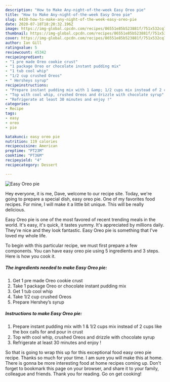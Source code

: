 ```yaml
---
description: "How to Make Any-night-of-the-week Easy Oreo pie"
title: "How to Make Any-night-of-the-week Easy Oreo pie"
slug: 4438-how-to-make-any-night-of-the-week-easy-oreo-pie
date: 2020-07-18T18:20:32.196Z
image: https://img-global.cpcdn.com/recipes/86551e85b523881f/751x532cq70/easy-oreo-pie-recipe-main-photo.jpg
thumbnail: https://img-global.cpcdn.com/recipes/86551e85b523881f/751x532cq70/easy-oreo-pie-recipe-main-photo.jpg
cover: https://img-global.cpcdn.com/recipes/86551e85b523881f/751x532cq70/easy-oreo-pie-recipe-main-photo.jpg
author: Ian Gill
ratingvalue: 5
reviewcount: 45342
recipeingredient:
- "1 pre made Oreo cookie crust"
- "1 package Oreo or chocolate instant pudding mix"
- "1 tub cool whip"
- "1/2 cup crushed Oreos"
- " Hersheys syrup"
recipeinstructions:
- "Prepare instant pudding mix with 1 &amp; 1/2 cups mix instead of 2 cups like the box calls for and pour in crust"
- "Top with cool whip, crushed Oreos and drizzle with chocolate syrup"
- "Refrigerate at least 30 minutes and enjoy !"
categories:
- Recipe
tags:
- easy
- oreo
- pie

katakunci: easy oreo pie 
nutrition: 119 calories
recipecuisine: American
preptime: "PT23M"
cooktime: "PT36M"
recipeyield: "4"
recipecategory: Dessert

---
```



![Easy Oreo pie](https://img-global.cpcdn.com/recipes/86551e85b523881f/751x532cq70/easy-oreo-pie-recipe-main-photo.jpg)

Hey everyone, it is me, Dave, welcome to our recipe site. Today, we're going to prepare a special dish, easy oreo pie. One of my favorites food recipes. For mine, I will make it a little bit unique. This will be really delicious.

Easy Oreo pie is one of the most favored of recent trending meals in the world. It's easy, it's quick, it tastes yummy. It's appreciated by millions daily. They're nice and they look fantastic. Easy Oreo pie is something that I've loved my whole life.




To begin with this particular recipe, we must first prepare a few components. You can have easy oreo pie using 5 ingredients and 3 steps. Here is how you cook it.

<!--inarticleads1-->

##### The ingredients needed to make Easy Oreo pie:

1. Get 1 pre made Oreo cookie crust
1. Take 1 package Oreo or chocolate instant pudding mix
1. Get 1 tub cool whip
1. Take 1/2 cup crushed Oreos
1. Prepare  Hershey’s syrup




<!--inarticleads2-->

##### Instructions to make Easy Oreo pie:

1. Prepare instant pudding mix with 1 &amp; 1/2 cups mix instead of 2 cups like the box calls for and pour in crust
1. Top with cool whip, crushed Oreos and drizzle with chocolate syrup
1. Refrigerate at least 30 minutes and enjoy !




So that is going to wrap this up for this exceptional food easy oreo pie recipe. Thanks so much for your time. I am sure you will make this at home. There is gonna be more interesting food at home recipes coming up. Don't forget to bookmark this page on your browser, and share it to your family, colleague and friends. Thank you for reading. Go on get cooking!
